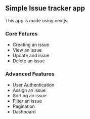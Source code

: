 ## Simple Issue tracker app
This app is made using nextjs

### Core Fetures
- Creating an issue
- View an issue
- Update and issue
- Delete an issue

### Advanced Features
- User Authentication
- Assign an issue
- Sorting an issue
- Filter an issue
- Pagination
- Dashboard